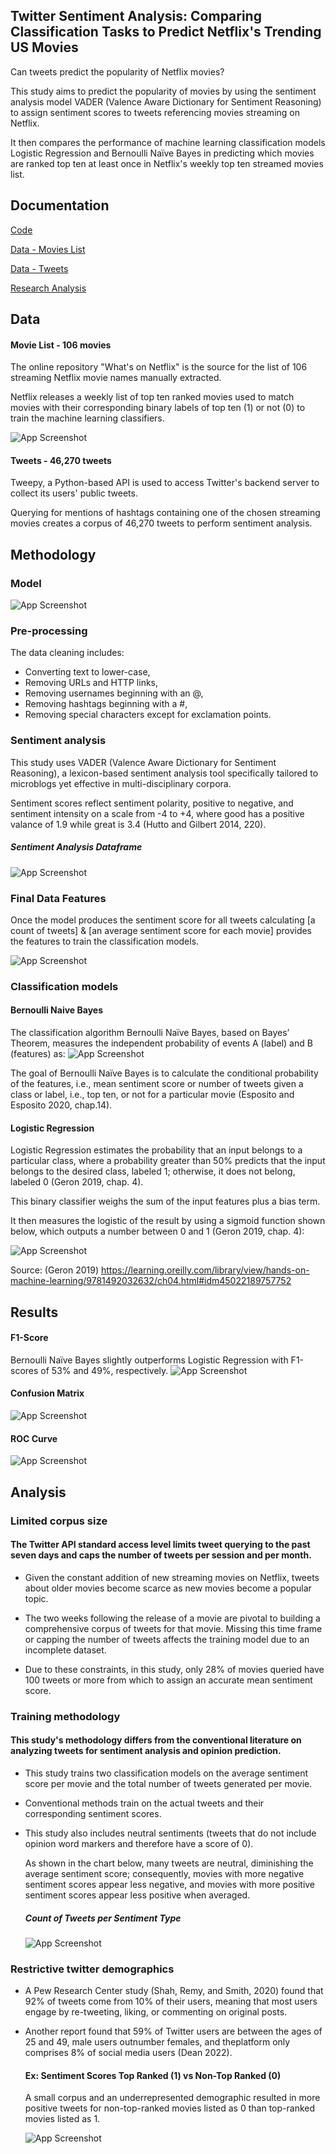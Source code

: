 ## Twitter Sentiment Analysis: Comparing Classification Tasks to Predict Netflix's Trending US Movies

Can tweets predict the popularity of Netflix movies? 

This study aims to predict the popularity of movies by using the sentiment analysis model VADER (Valence Aware Dictionary for
Sentiment Reasoning) to assign sentiment scores to tweets referencing movies streaming on
Netflix. 

It then compares the performance of machine learning classification models Logistic
Regression and Bernoulli Naïve Bayes in predicting which movies are ranked top ten at least
once in Netflix's weekly top ten streamed movies list.



## Documentation

[Code](https://github.com/patsarmient/py_NLP-Classification-Twitter-Sentiment-Analysis/blob/main/Code_movie_prediction.ipynb)

[Data - Movies List](https://github.com/patsarmient/py_NLP-Classification-Twitter-Sentiment-Analysis/blob/main/movies_list.csv)

[Data - Tweets](https://github.com/patsarmient/py_NLP-Classification-Twitter-Sentiment-Analysis/blob/main/tweets.csv)

[Research Analysis](https://github.com/patsarmient/py_NLP-Classification-Twitter-Sentiment-Analysis/blob/main/Research_Summary.pdf)



## Data

#### Movie List - 106 movies 

The online repository "What's on Netflix" is the source for the list of 106 streaming Netflix movie names manually extracted.

Netflix releases a weekly list of top ten ranked movies used to match movies with their corresponding binary labels of top ten (1) or not (0) to train the machine learning classifiers. 

![App Screenshot](https://github.com/patsarmient/py_NLP-Classification-Twitter-Sentiment-Analysis/blob/main/z_Dataframe_1_Movie_List.png)

#### Tweets - 46,270 tweets

Tweepy, a Python-based API is used to access Twitter's backend server to collect its users' public 
tweets.

Querying for mentions of hashtags containing one of the chosen streaming movies creates a corpus of 46,270 tweets to perform sentiment analysis. 



## Methodology

### Model
![App Screenshot](https://github.com/patsarmient/py_NLP-Classification-Twitter-Sentiment-Analysis/blob/main/z_Methods_Classification_Model.png)


### Pre-processing
The data cleaning includes:
- Converting text to lower-case, 
- Removing URLs and HTTP links, 
- Removing usernames beginning with an @, 
- Removing hashtags beginning with a #, 
- Removing special characters except for exclamation points.


### Sentiment analysis
This study uses VADER (Valence Aware Dictionary for Sentiment Reasoning), a lexicon-based sentiment analysis tool specifically tailored to microblogs yet effective in multi-disciplinary corpora.

Sentiment scores reflect sentiment polarity, positive to negative, and sentiment intensity on a scale from -4 to +4, where good has a positive 
valance of 1.9 while great is 3.4 (Hutto and Gilbert 2014, 220). 

##### Sentiment Analysis Dataframe
![App Screenshot](https://github.com/patsarmient/py_NLP-Classification-Twitter-Sentiment-Analysis/blob/main/z_Dataframe_2_Sentiment_Analysis.png)


### Final Data Features
Once the model produces the sentiment score for all tweets calculating 
[a count of tweets] & [an average sentiment score for each movie] 
provides the features to train the classification models.

![App Screenshot](https://github.com/patsarmient/py_NLP-Classification-Twitter-Sentiment-Analysis/blob/main/z_Dataframe_3_Classification_Data.png)


### Classification models

  #### Bernoulli Naive Bayes
  
  The classification algorithm Bernoulli Naïve Bayes, based on Bayes’ Theorem, measures 
  the independent probability of events A (label) and B (features) as:
  ![App Screenshot](https://github.com/patsarmient/py_NLP-Classification-Twitter-Sentiment-Analysis/blob/main/z_Methods_Formula_Naive_Bayes.png)
  
  The goal of Bernoulli Naïve Bayes is to calculate the conditional 
  probability of the features, i.e., mean sentiment score or number of tweets given a class or label, 
  i.e., top ten, or not for a particular movie (Esposito and Esposito 2020, chap.14).

  #### Logistic Regression

  Logistic Regression estimates the probability that an input belongs to a particular class, where a probability greater than 50% predicts that the input belongs to 
  the desired class, labeled 1; otherwise, it does not belong, labeled 0 (Geron 2019, chap. 4). 
  
  This binary classifier weighs the sum of the input features plus a bias term. 
  
  It then measures the logistic of the result by using a sigmoid function shown below, which outputs a number between 0 and 1 (Geron 2019, chap. 4):  
  
  ![App Screenshot](https://github.com/patsarmient/py_NLP-Classification-Twitter-Sentiment-Analysis/blob/main/z_Methods_Formula_Logistic_Regression.png)
  
  Source: (Geron 2019) https://learning.oreilly.com/library/view/hands-on-machine-learning/9781492032632/ch04.html#idm45022189757752



## Results

#### F1-Score
Bernoulli Naïve Bayes slightly outperforms Logistic Regression with F1-scores of 53% and 49%, respectively.
![App Screenshot](https://github.com/patsarmient/py_NLP-Classification-Twitter-Sentiment-Analysis/blob/main/z_Results_F1_Score.png)

#### Confusion Matrix
![App Screenshot](https://github.com/patsarmient/py_NLP-Classification-Twitter-Sentiment-Analysis/blob/main/z_Results_Confusion_Matrix.png)

#### ROC Curve
![App Screenshot](https://github.com/patsarmient/py_NLP-Classification-Twitter-Sentiment-Analysis/blob/main/z_Results_ROC_Curve.png)



## Analysis

### Limited corpus size

#### The Twitter API standard access level limits tweet querying to the past seven days and caps the number of tweets per session and per month. 

- Given the constant addition of new streaming movies on Netflix, tweets about older movies become scarce as new movies become a popular topic.

- The two weeks following the release of a movie are pivotal to building a comprehensive corpus of tweets for that movie. Missing this time frame or capping the number   of tweets affects the training model due to an incomplete dataset. 

- Due to these constraints, in this study, only 28% of movies queried have 100 tweets or more from which to assign an accurate mean sentiment score.


### Training methodology
 
#### This study's methodology differs from the conventional literature on analyzing tweets for sentiment analysis and opinion prediction.

- This study trains two classification models on the average sentiment score per movie and the total number of tweets generated per movie.

- Conventional methods train on the actual tweets and their corresponding sentiment scores.

- This study also includes neutral sentiments (tweets that do not include opinion word markers and therefore have a score of 0). 
  
  As shown in the chart below, many tweets are neutral, diminishing the average sentiment score; consequently, movies with more negative sentiment scores appear less 
  negative, and movies with more positive sentiment scores appear less positive when averaged.

  ##### Count of Tweets per Sentiment Type
  ![App Screenshot](https://github.com/patsarmient/py_NLP-Classification-Twitter-Sentiment-Analysis/blob/main/z_Results_Tweets_Sentiment_Type.png)
    
    
### Restrictive twitter demographics

- A Pew Research Center study (Shah, Remy, and Smith, 2020) found that 92% of tweets come from 10% of their users, meaning that most users engage by re-tweeting,         liking, or commenting on original posts. 

- Another report found that 59% of Twitter users are between the ages of 25 and 49, male users outnumber females, and theplatform only comprises 8% of social media       users (Dean 2022). 

    #### Ex: Sentiment Scores Top Ranked (1) vs Non-Top Ranked (0)
    A small corpus and an underrepresented demographic resulted in more positive tweets for non-top-ranked movies listed as 0 than top-ranked movies listed as 1.
    
    ![App Screenshot](https://github.com/patsarmient/py_NLP-Classification-Twitter-Sentiment-Analysis/blob/main/z_Results_Tweets_Top_Rank_Per_Sentiment_Type.png)
